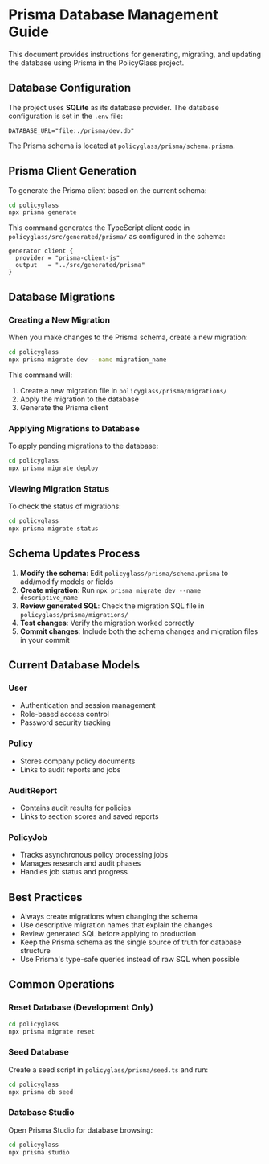 # Prisma Database Management Guide

This document provides instructions for generating, migrating, and updating the database using Prisma in the PolicyGlass project.

## Database Configuration

The project uses **SQLite** as its database provider. The database configuration is set in the `.env` file:

```env
DATABASE_URL="file:./prisma/dev.db"
```

The Prisma schema is located at `policyglass/prisma/schema.prisma`.

## Prisma Client Generation

To generate the Prisma client based on the current schema:

```bash
cd policyglass
npx prisma generate
```

This command generates the TypeScript client code in `policyglass/src/generated/prisma/` as configured in the schema:

```prisma
generator client {
  provider = "prisma-client-js"
  output   = "../src/generated/prisma"
}
```

## Database Migrations

### Creating a New Migration

When you make changes to the Prisma schema, create a new migration:

```bash
cd policyglass
npx prisma migrate dev --name migration_name
```

This command will:
1. Create a new migration file in `policyglass/prisma/migrations/`
2. Apply the migration to the database
3. Generate the Prisma client

### Applying Migrations to Database

To apply pending migrations to the database:

```bash
cd policyglass
npx prisma migrate deploy
```

### Viewing Migration Status

To check the status of migrations:

```bash
cd policyglass
npx prisma migrate status
```

## Schema Updates Process

1. **Modify the schema**: Edit `policyglass/prisma/schema.prisma` to add/modify models or fields
2. **Create migration**: Run `npx prisma migrate dev --name descriptive_name` 
3. **Review generated SQL**: Check the migration SQL file in `policyglass/prisma/migrations/`
4. **Test changes**: Verify the migration worked correctly
5. **Commit changes**: Include both the schema changes and migration files in your commit

## Current Database Models

### User
- Authentication and session management
- Role-based access control
- Password security tracking

### Policy
- Stores company policy documents
- Links to audit reports and jobs

### AuditReport
- Contains audit results for policies
- Links to section scores and saved reports

### PolicyJob
- Tracks asynchronous policy processing jobs
- Manages research and audit phases
- Handles job status and progress

## Best Practices

- Always create migrations when changing the schema
- Use descriptive migration names that explain the changes
- Review generated SQL before applying to production
- Keep the Prisma schema as the single source of truth for database structure
- Use Prisma's type-safe queries instead of raw SQL when possible

## Common Operations

### Reset Database (Development Only)
```bash
cd policyglass
npx prisma migrate reset
```

### Seed Database
Create a seed script in `policyglass/prisma/seed.ts` and run:
```bash
cd policyglass
npx prisma db seed
```

### Database Studio
Open Prisma Studio for database browsing:
```bash
cd policyglass
npx prisma studio

